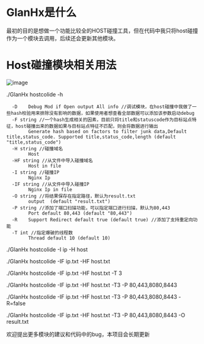 # GlanHx是什么

最初的目的是想做一个功能比较全的HOST碰撞工具，但在代码中我只将host碰撞作为一个模块去调用，后续还会更新其他模块。


# Host碰撞模块相关用法
![image](https://user-images.githubusercontent.com/58256808/223100972-9661b679-88da-47f5-974f-315b310dca2f.png)


./GlanHx hostcolide -h

```text
  -D    Debug Mod if Open output All info //调试模块，在host碰撞中我做了一些hash校验用来排除没有影响的数据，如果使用者想查看全部数据可以添加该参数启动debug
  -F string //一个hash生成相关的因素，目前只将title和statuscode作为目标站点特征，host碰撞出来的数据如果与目标站点特征不匹配，则会将数据进行输出
        Generate hash based on factors to filter junk data,Default title,status_code. Supported title,status_code,length (default "title,status_code")
  -H string //碰撞域名
        Host
  -HF string //从文件中导入碰撞域名
        Host in file
  -I string //碰撞IP
        Nginx Ip
  -IF string //从文件中导入碰撞IP
        Nginx Ip in file
  -O string //将结果保存在指定路径，默认为result.txt
        output  (default "result.txt")
  -P string //添加了端口扫描功能，可以指定端口进行扫描，默认为80,443
        Port default 80,443 (default "80,443")
  -R    Support Redirect default true (default true) //添加了支持重定向功能
  -T int //指定爆破的线程数
        Thread default 10 (default 10)
```


./GlanHx hostcolide -I ip -H host

./GlanHx hostcolide -IF ip.txt -HF host.txt

./GlanHx hostcolide -IF ip.txt -HF host.txt -T 3

./GlanHx hostcolide -IF ip.txt -HF host.txt -T3 -P 80,443,8080,8443

./GlanHx hostcolide -IF ip.txt -HF host.txt -T3 -P 80,443,8080,8443 -R=false

./GlanHx hostcolide -IF ip.txt -HF host.txt -T3 -P 80,443,8080,8443 -O result.txt




欢迎提出更多模块的建议和代码中的bug，本项目会长期更新
